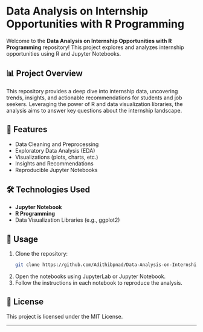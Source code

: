 # Data Analysis on Internship Opportunities with R Programming

Welcome to the **Data Analysis on Internship Opportunities with R Programming** repository! This project explores and analyzes internship opportunities using R and Jupyter Notebooks.

## 📊 Project Overview

This repository provides a deep dive into internship data, uncovering trends, insights, and actionable recommendations for students and job seekers. Leveraging the power of R and data visualization libraries, the analysis aims to answer key questions about the internship landscape.

## 🚀 Features

- Data Cleaning and Preprocessing
- Exploratory Data Analysis (EDA)
- Visualizations (plots, charts, etc.)
- Insights and Recommendations
- Reproducible Jupyter Notebooks

## 🛠️ Technologies Used

- **Jupyter Notebook**
- **R Programming**
- Data Visualization Libraries (e.g., ggplot2)

## 📂 Usage

1. Clone the repository:
   ```bash
   git clone https://github.com/Adithibpnad/Data-Analysis-on-Internship-Opportunities-with-Rprogramming-.git
   ```
2. Open the notebooks using JupyterLab or Jupyter Notebook.
3. Follow the instructions in each notebook to reproduce the analysis.

## 📝 License

This project is licensed under the MIT License.

---
